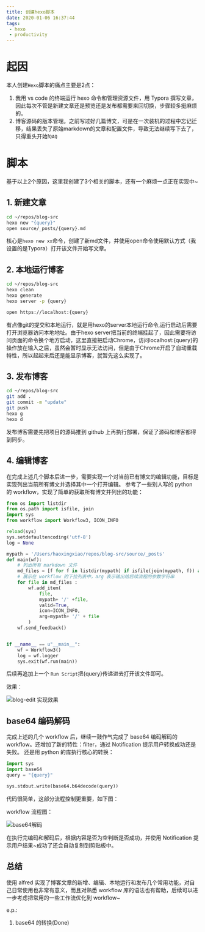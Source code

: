 ```yaml
---
title: 创建hexo脚本
date: 2020-01-06 16:37:44
tags:
 - hexo
 - productivity
---
```


# 起因

本人创建`Hexo`脚本的痛点主要是2点：

1. 我用 vs code 的终端运行 hexo 命令和管理资源文件，用 Typora 撰写文章，因此每次不管是新建文章还是预览还是发布都需要来回切换，步骤较多挺麻烦的。
2. 博客源码的版本管理。之前写过好几篇博文，可是在一次装机的过程中忘记迁移，结果丢失了原始markdown的文章和配置文件，导致无法继续写下去了，只得重头开始!`QAQ`

<!-- more -->

# 脚本

基于以上2个原因，这里我创建了3个相关的脚本，还有一个麻烦一点正在实现中~
## 1. 新建文章
``` bash
cd ~/repos/blog-src
hexo new "{query}"
open source/_posts/{query}.md
```
核心是`hexo new xx`命令，创建了新md文件，并使用open命令使用默认方式（我设置的是Typora）打开该文件开始写文章。

## 2. 本地运行博客
``` bash
cd ~/repos/blog-src
hexo clean
hexo generate
hexo server -p {query}

open https://localhost:{query}
```
有点像git的提交和本地运行，就是用hexo的server本地运行命令,运行启动后需要打开浏览器访问本地地址。由于hexo server把当前的终端挂起了，因此需要将访问页面的命令换个地方启动，这里直接把启动Chrome，访问localhost:{query}的操作放在输入之后，虽然会暂时显示无法访问，但是由于Chrome开启了自动重载特性，所以起起来后还是能显示博客，就暂先这么实现了。

## 3. 发布博客
``` bash
cd ~/repos/blog-src
git add .
git commit -m "update"
git push
hexo g
hexo d
```
  发布博客需要先把项目的源码推到 github 上再执行部署，保证了源码和博客都得到同步。

## 4. 编辑博客
在完成上述几个脚本后进一步，需要实现一个对当前已有博文的编辑功能，目标是实现列出当前所有博文并选择其中一个打开编辑。
参考了一些别人写的 python 的 workflow，实现了简单的获取所有博文并列出的功能：
``` python
from os import listdir
from os.path import isfile, join
import sys
from workflow import Workflow3, ICON_INFO

reload(sys)
sys.setdefaultencoding('utf-8')
log = None

mypath = '/Users/haoxingxiao/repos/blog-src/source/_posts'
def main(wf):
    # 列出所有 markdown 文件
    md_files = [f for f in listdir(mypath) if isfile(join(mypath, f)) and f.endswith('.md')]
    # 展示在 workflow 的下拉列表中，arg 表示输出给后续流程的参数字符串
    for file in md_files :
        wf.add_item(
            file,
            mypath+ '/' +file,
            valid=True,
            icon=ICON_INFO,
            arg=mypath+ '/' + file
        )
    wf.send_feedback()


if __name__ == u"__main__":
    wf = Workflow3()
    log = wf.logger
    sys.exit(wf.run(main))
```
后续再追加上一个 `Run Script`把{query}传递进去打开该文件即可。

效果：

![blog-edit 实现效果](https://tva1.sinaimg.cn/large/007S8ZIlgy1gih01zia3qj30w20mkax9.jpg)

## base64 编码解码

  完成上述的几个 workflow 后，继续一鼓作气完成了 base64  编码解码的 workflow。还增加了新的特性：filter，通过 Notification 提示用户转换成功还是失败。
  还是用 python 的库执行核心的转换：

``` python
import sys
import base64
query = "{query}"

sys.stdout.write(base64.b64decode(query))
```
代码很简单，这部分流程控制更重要，如下图：

workflow 流程图：

![base64解码](https://tva1.sinaimg.cn/large/007S8ZIlgy1gih1cgizuhj31830u0all.jpg)

在执行完编码和解码后，根据内容是否为空判断是否成功，并使用 Notification 提示用户结果~成功了还会自动复制到剪贴板中。

 ## 总结

使用 alfred 实现了博客文章的新增、编辑、本地运行和发布几个常用功能，对自己日常使用也非常有意义，而且对熟悉 workflow 库的语法也有帮助，后续可以进一步考虑把常用的一些工作流优化到 workflow~

e.p.:
 1. base64 的转换(Done)
